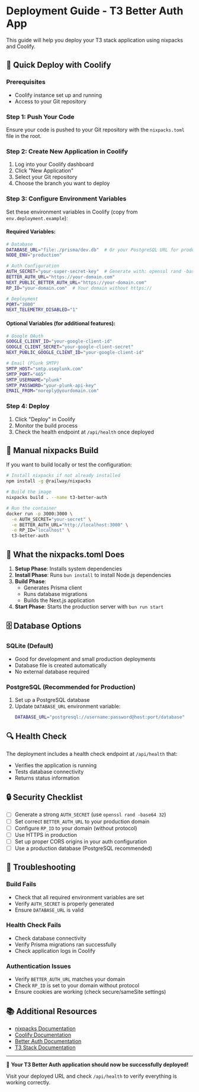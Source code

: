 # Deployment Guide - T3 Better Auth App

This guide will help you deploy your T3 stack application using nixpacks and Coolify.

## 🚀 Quick Deploy with Coolify

### Prerequisites
- Coolify instance set up and running
- Access to your Git repository

### Step 1: Push Your Code
Ensure your code is pushed to your Git repository with the `nixpacks.toml` file in the root.

### Step 2: Create New Application in Coolify
1. Log into your Coolify dashboard
2. Click "New Application"
3. Select your Git repository
4. Choose the branch you want to deploy

### Step 3: Configure Environment Variables
Set these environment variables in Coolify (copy from `env.deployment.example`):

#### Required Variables:
```bash
# Database
DATABASE_URL="file:./prisma/dev.db"  # Or your PostgreSQL URL for production
NODE_ENV="production"

# Auth Configuration
AUTH_SECRET="your-super-secret-key"  # Generate with: openssl rand -base64 32
BETTER_AUTH_URL="https://your-domain.com"
NEXT_PUBLIC_BETTER_AUTH_URL="https://your-domain.com"
RP_ID="your-domain.com"  # Your domain without https://

# Deployment
PORT="3000"
NEXT_TELEMETRY_DISABLED="1"
```

#### Optional Variables (for additional features):
```bash
# Google OAuth
GOOGLE_CLIENT_ID="your-google-client-id"
GOOGLE_CLIENT_SECRET="your-google-client-secret"
NEXT_PUBLIC_GOOGLE_CLIENT_ID="your-google-client-id"

# Email (Plunk SMTP)
SMTP_HOST="smtp.useplunk.com"
SMTP_PORT="465"
SMTP_USERNAME="plunk"
SMTP_PASSWORD="your-plunk-api-key"
EMAIL_FROM="noreply@yourdomain.com"
```

### Step 4: Deploy
1. Click "Deploy" in Coolify
2. Monitor the build process
3. Check the health endpoint at `/api/health` once deployed

## 🔧 Manual nixpacks Build

If you want to build locally or test the configuration:

```bash
# Install nixpacks if not already installed
npm install -g @railway/nixpacks

# Build the image
nixpacks build . --name t3-better-auth

# Run the container
docker run -p 3000:3000 \
  -e AUTH_SECRET="your-secret" \
  -e BETTER_AUTH_URL="http://localhost:3000" \
  -e RP_ID="localhost" \
  t3-better-auth
```

## 📁 What the nixpacks.toml Does

1. **Setup Phase**: Installs system dependencies
2. **Install Phase**: Runs `bun install` to install Node.js dependencies
3. **Build Phase**: 
   - Generates Prisma client
   - Runs database migrations
   - Builds the Next.js application
4. **Start Phase**: Starts the production server with `bun run start`

## 🗄️ Database Options

### SQLite (Default)
- Good for development and small production deployments
- Database file is created automatically
- No external database required

### PostgreSQL (Recommended for Production)
1. Set up a PostgreSQL database
2. Update `DATABASE_URL` environment variable:
   ```bash
   DATABASE_URL="postgresql://username:password@host:port/database"
   ```

## 🔍 Health Check

The deployment includes a health check endpoint at `/api/health` that:
- Verifies the application is running
- Tests database connectivity
- Returns status information

## 🔒 Security Checklist

- [ ] Generate a strong `AUTH_SECRET` (use `openssl rand -base64 32`)
- [ ] Set correct `BETTER_AUTH_URL` to your production domain
- [ ] Configure `RP_ID` to your domain (without protocol)
- [ ] Use HTTPS in production
- [ ] Set up proper CORS origins in your auth configuration
- [ ] Use a production database (PostgreSQL recommended)

## 🐛 Troubleshooting

### Build Fails
- Check that all required environment variables are set
- Verify `AUTH_SECRET` is properly generated
- Ensure `DATABASE_URL` is valid

### Health Check Fails
- Check database connectivity
- Verify Prisma migrations ran successfully
- Check application logs in Coolify

### Authentication Issues
- Verify `BETTER_AUTH_URL` matches your domain
- Check `RP_ID` is set to your domain without protocol
- Ensure cookies are working (check secure/sameSite settings)

## 📚 Additional Resources

- [nixpacks Documentation](https://nixpacks.com/docs)
- [Coolify Documentation](https://coolify.io/docs)
- [Better Auth Documentation](https://better-auth.com)
- [T3 Stack Documentation](https://create.t3.gg)

---

🎉 **Your T3 Better Auth application should now be successfully deployed!**

Visit your deployed URL and check `/api/health` to verify everything is working correctly.
